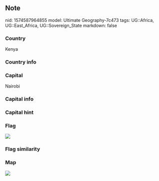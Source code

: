 ## Note
nid: 1574587964855
model: Ultimate Geography-7c473
tags: UG::Africa, UG::East_Africa, UG::Sovereign_State
markdown: false

### Country
Kenya

### Country info


### Capital
Nairobi

### Capital info


### Capital hint


### Flag
<img src="ug-flag-kenya.svg">

### Flag similarity


### Map
<img src="ug-map-kenya.png">
